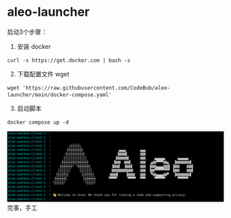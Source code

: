 # aleo-launcher

启动3个步骤：
1. 安装 docker 
```
curl -s https://get.docker.com | bash -s 
```

2. 下载配置文件
wget 
```
wget 'https://raw.githubusercontent.com/CodeBub/aleo-launcher/main/docker-compose.yaml'
```

3. 启动脚本 
```
docker compose up -d
```

![启动效果](https://github.com/CodeBub/aleo-launcher/raw/main/screenshot-20221201-173602.png)
完事，手工
